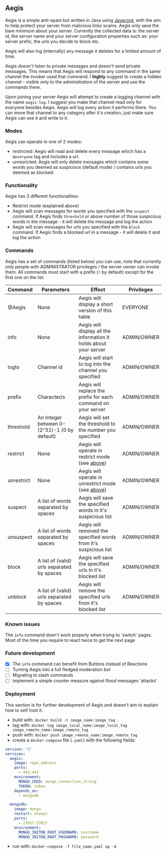 ## Aegis

Aegis is a simple anti-spam bot written in Java using [Javacord](https://javacord.org/), with the aim to help protect your server from malicious links scams. Aegis only save the bare minimum about your server. Currently the collected data is: the server id, the server name and your server configuration properties such as: your server prefix, the urls you decide to block etc.

Aegis will also log (internally) any message it deletes for a limited amount of time.

Aegis _doesn't_ listen to private messages and _doesn't_ send private messages. This means that Aegis will respond to any command in the same channel the invoker used that command. I **highly** suggest to create a hidden channel - visible only to the administrators of the server and use the commands there.

Upon joining your server Aegis will attempt to create a logging channel with the name `aegis-log`. I suggest you make that channel read only for everyone besides Aegis. Aegis will log every action it performs there. You can move that channel to any category after it's creation, just make sure Aegis can see it and write to it.

### Modes

Aegis can operate in one of 2 modes:

- restricted: Aegis will read and delete every message which has a `@everyone` tag and includes a url.
- unresricted: Aegis will only delete messages which contains some words you deemed as suspicious (default mode) / contains urls you deemed as blocked.

### Functionality

Aegis has 3 different functionalities:

- Restrict mode (explained above)
- Aegis will scan messages for words you specified with the `suspect` command. If Aegis finds `threshold` or above number of those suspicious words in the message - it will delete the message and log the action
- Aegis will scan messages for urls you specified with the `block` command. If Aegis finds a blocked url in a message - it will delete it and log the action

### Commands

Aegis has a set of commands (listed below) you can use, note that currently only people with ADMINISTRATOR privileges / the server owner can invoke them.
All commands must start with a prefix (`!` by default) except for the first one on the list.

| Command    | Parameters                                    | Effect                                                                                          | Privileges  |
| ---------- | -------------------------------------------- | ----------------------------------------------------------------------------------------------- | ----------- |
| @Aegis     | None                                         | Aegis will display a short version of this table                                                | EVERYONE    |
| info       | None                                         | Aegis will display all the information it holds about your server                               | ADMIN/OWNER |
| logto      | Channel id                                   | Aegis will start to log into the channel you specified                                          | ADMIN/OWNER |
| prefix     | Character/s                                  | Aegis will replace the prefix for each command on your server                                   | ADMIN/OWNER |
| threshold  | An Integer between 0-(2^31)-1 (0 by default) | Aegis will set the threshold to the number you specified                                        | ADMIN/OWNER |
| restrict   | None                                         | Aegis will operate in restrict mode (see [above](https://github.com/AvihaiAdler/Aegis#modes))   | ADMIN/OWNER |
| unrestrict | None                                         | Aegis will operate in unrestrict mode (see [above](https://github.com/AvihaiAdler/Aegis#modes)) | ADMIN/OWNER |
| suspect    | A list of words separated by spaces          | Aegis will save the specified words in it's suspicious list                                     | ADMIN/OWNER |
| unsuspect  | A list of words separated by spaces          | Aegis will removed the specified words from it's suspicious list                                | ADMIN/OWNER |
| block      | A list of (valid) urls separated by spaces   | Aegis will save the specified urls in it's blocked list                                         | ADMIN/OWNER |
| unblock    | A list of (valid) urls separated by spaces   | Aegis will remove the specified urls from it's blocked list                                     | ADMIN/OWNER |

### Known issues

The `info` command doen't work properly when trying to 'switch' pages. Most of the time you require to react twice to get the next page

### Future development

- [x] The `info` command can benefit from Buttons instead of Reactions
- [ ] Turning Aegis into a full fledged moderation bot
- [ ] Migrating to slash commands
- [ ] implement a simple counter measure against flood messages 'attacks'

### Deployment

This section is for further development of Aegis and doesn't aim to explain how to self host it.

- build with: `docker build -t image_name:image_tag .`
- tag with: `docker tag image_local_name:image_local_tag image_remote_name:image_remote_tag`
- push with: `docker push image_remote_name:image_remote_tag`
- create a `docker-compose` file (`.yaml`) with the following fields:

```yaml
version: "2"
services:
  aegis:
    image: repo_address
    ports:
      - 443:443
    environment:
      MONGO_CRED: mongo_connection_string
      TOKEN: token
    depends_on:
      - mongodb

  mongodb:
    image: mongo
    restart: always
    ports:
      - 27017:27017
    environment:
      MONGO_INITDB_ROOT_USERNAME: username
      MONGO_INITDB_ROOT_PASSWORD: password
```

- run with: `docker-compose -f file_name.yaml up -d`
